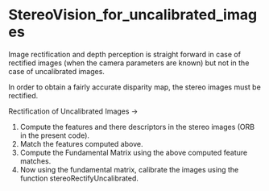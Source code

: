 # StereoVision_for_uncalibrated_images
Image rectification and depth perception is straight forward in case of rectified images (when the camera parameters are known) but not in the case of uncalibrated images.

In order to obtain a fairly accurate disparity map, the stereo images must be rectified.

Rectification of Uncalibrated Images ->
1. Compute the features and there descriptors in the stereo images (ORB in the present code).
2. Match the features computed above.
3. Compute the Fundamental Matrix using the above computed feature matches.
4. Now using the fundamental matrix, calibrate the images using the function stereoRectifyUncalibrated.
